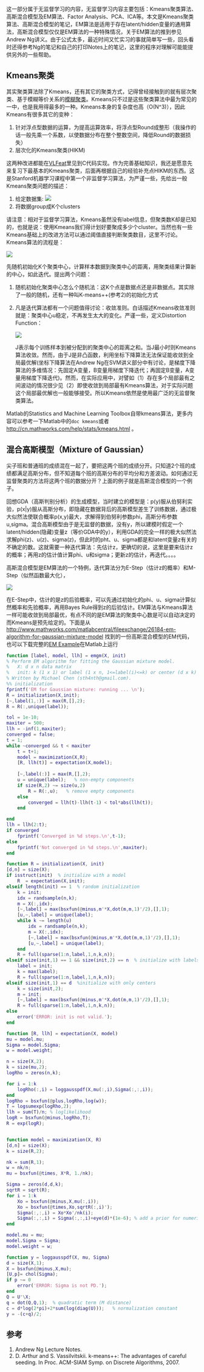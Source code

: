 <!---title:Stanford机器学习课程笔记4-Kmeans与高斯混合模型-->
<!---keywords:机器学习-->
<!---date:2014-05-15-->

这一部分属于无监督学习的内容，无监督学习内容主要包括：Kmeans聚类算法、高斯混合模型及EM算法、Factor Analysis、PCA、ICA等。本文是Kmeans聚类算法、高斯混合模型的笔记，EM算法是适用于存在latent/hidden变量的通用算法，高斯混合模型仅仅是EM算法的一种特殊情况，关于EM算法的推到参见Andrew Ng讲义。由于公式太多，最近时间又忙实习的事就简单写一些，回头看时还得参考Ng的笔记和自己的打印Notes上的笔记，这里的程序对理解可能能提供另外的一些帮助。

## Kmeans聚类

其实聚类算法除了Kmeans，还有其它的聚类方式，记得曾经接触到的就有层次聚类、基于模糊等价关系的[模糊聚类](http://blog.csdn.net/xiahouzuoxin/article/details/7748823)。Kmeans只不过是这些聚类算法中最为常见的一中，也是我用得最多的一种。Kmeans本身的复杂度也高（O(N^3)），因此Kmeans有很多其它的变种：

1. 针对浮点型数据的运算，为提高运算效率，将浮点型Round成整形（我操作的话一般先乘一个系数，以使数据分布在整个整数空间，降低Round的数据损失）
2. 层次化的Kmeans聚类(HIKM)

这两种改进都能在[VLFeat](http://www.vlfeat.org/)里见到C代码实现。作为完善基础知识，我还是愿意先来复习下最基本的Kmeans聚类，后面再根据自己的经验补充点HIKM的东西。这是Stanford机器学习课程中第一个非监督学习算法，为严谨一些，先给出一般Kmeans聚类问题的描述：

1. 给定数据集: <img src="http://latex.codecogs.com/gif.latex? {x^{(1)},x^{(2)},...,x^{(m)}}">
2. 将数据group成K个clusters

请注意：相对于监督学习算法，Kmeans虽然没有label信息，但聚类数K却是已知的，也就是说：使用Kmeans我们得计划好要聚成多少个cluster。当然也有一些Kmeans基础上的改进方法可以通过阈值直接判断聚类数目，这里不讨论。Kmeans算法的流程是：

![](../images/Stanford机器学习课程笔记4-Kmeans与高斯混合模型/KmeansAlgorithm.png)

先随机初始化K个聚类中心，计算样本数据到聚类中心的距离，用聚类结果计算新的中心，如此迭代。提出两个问题：

1. 随机初始化聚类中心怎么个随机法：这K个点是数据点还是非数据点。其实除了一般的随机，还有一种叫K-means++(参考2)的初始化方式
2. 凡是迭代算法都有一个问题值得讨论：收敛准则。白话描述Kmeans收敛准则就是：聚类中心u稳定，不再发生太大的变化。严谨一些，定义Distortion Function：

	<img src="http://latex.codecogs.com/gif.latex? J(c,\mu)=\sum_{i=1}^m||x^{(i)}-\mu_{C^{i}}||^2">

	J表示每个训练样本到被分配到的聚类中心的距离之和。当J最小时则Kmeans算法收敛。然而，由于J是非凸函数，利用坐标下降算法无法保证能收敛到全局最优解(坐标下降算法在Andrew Ng在SVM讲义部分中有讨论，是梯度下降算法的多维情况：先固定A变量，B变量用梯度下降迭代；再固定B变量，A变量用梯度下降迭代)。然而，在实际应用中，对譬如（1）存在多个局部最有之间波动的情况很少见（2）即使收敛到局部最有Kmeans算法，对于实际问题这个局部最优解也一般能够接受。所以Kmeans依然是使用最广泛的无监督聚类算法。

Matlab的Statistics and Machine Learning Toolbox自带kmeans算法，更多内容可以参考一下Matlab中的`doc kmeans`或者 <http://cn.mathworks.com/help/stats/kmeans.html> 。

## 混合高斯模型（Mixture of Gaussian）

尖子班和普通班的成绩混在一起了，要把这两个班的成绩分开。只知道2个班的成绩都满足高斯分布，但不知道每个班的高斯分布的平均分和方差波动。如何通过无监督聚类的方法将这两个班的数据分开？上面的例子就是高斯混合模型的一个例子。

回想GDA（高斯判别分析）的生成模型，当时建立的模型是：p(y)服从伯努利实验，p(x|y)服从高斯分布，即隐藏在数据背后的高斯模型差生了训练数据，通过极大似然法使联合概率p(x,y)最大，求解得到伯努利参数phi，高斯分布参数u,sigma。混合高斯模型由于是无监督的数据，没有y，所以建模时假定一个latent/hidden(隐藏)变量z（等价GDA中的y），利用GDA的完全一样的极大似然法求解phi(z)、u(z)、sigma(z)，但此时的pht、u、sigma都是和latent变量z有关的不确定的数。这就需要一种迭代算法：先估计z，更确切的说，这里是要来估计z的概率；再用z的估计值计算phi、u和sigma；更新z的估计，再迭代。。。。

高斯混合模型是EM算法的一个特例，迭代算法分为E-Step（估计z的概率）和M-Step（似然函数最大化），

![](../images/Stanford机器学习课程笔记4-Kmeans与高斯混合模型/MixtureofGaussian.png)

在E-Step中，估计的是z的后验概率，可以先通过初始化的phi、u、sigma计算似然概率和先验概率，再用Bayes Rule得到z的后验估计。EM算法与Kmeans算法一样可能收敛到局部最优，有点不同的是EM算法的聚类中心数是可以自动决定的而Kmeans是预先给定的。下面是从 <http://www.mathworks.com/matlabcentral/fileexchange/26184-em-algorithm-for-gaussian-mixture-model> 找到的一份高斯混合模型的EM代码，也可以下载完整的[EM Example](https:/xiahouozuoxin.github.io/notes/codes/StandfordMachineLearning/EM.zip)在Matlab上运行

```matlab 
function [label, model, llh] = emgm(X, init)
% Perform EM algorithm for fitting the Gaussian mixture model.
%   X: d x n data matrix
%   init: k (1 x 1) or label (1 x n, 1<=label(i)<=k) or center (d x k)
% Written by Michael Chen (sth4nth@gmail.com).
%% initialization
fprintf('EM for Gaussian mixture: running ... \n');
R = initialization(X,init);
[~,label(1,:)] = max(R,[],2);
R = R(:,unique(label));

tol = 1e-10;
maxiter = 500;
llh = -inf(1,maxiter);
converged = false;
t = 1;
while ~converged && t < maxiter
    t = t+1;
    model = maximization(X,R);
    [R, llh(t)] = expectation(X,model);
   
    [~,label(:)] = max(R,[],2);
    u = unique(label);   % non-empty components
    if size(R,2) ~= size(u,2)
        R = R(:,u);   % remove empty components
    else
        converged = llh(t)-llh(t-1) < tol*abs(llh(t));
    end

end
llh = llh(2:t);
if converged
    fprintf('Converged in %d steps.\n',t-1);
else
    fprintf('Not converged in %d steps.\n',maxiter);
end

function R = initialization(X, init)
[d,n] = size(X);
if isstruct(init)  % initialize with a model
    R  = expectation(X,init);
elseif length(init) == 1  % random initialization
    k = init;
    idx = randsample(n,k);
    m = X(:,idx);
    [~,label] = max(bsxfun(@minus,m'*X,dot(m,m,1)'/2),[],1);
    [u,~,label] = unique(label);
    while k ~= length(u)
        idx = randsample(n,k);
        m = X(:,idx);
        [~,label] = max(bsxfun(@minus,m'*X,dot(m,m,1)'/2),[],1);
        [u,~,label] = unique(label);
    end
    R = full(sparse(1:n,label,1,n,k,n));
elseif size(init,1) == 1 && size(init,2) == n  % initialize with labels
    label = init;
    k = max(label);
    R = full(sparse(1:n,label,1,n,k,n));
elseif size(init,1) == d  %initialize with only centers
    k = size(init,2);
    m = init;
    [~,label] = max(bsxfun(@minus,m'*X,dot(m,m,1)'/2),[],1);
    R = full(sparse(1:n,label,1,n,k,n));
else
    error('ERROR: init is not valid.');
end

function [R, llh] = expectation(X, model)
mu = model.mu;
Sigma = model.Sigma;
w = model.weight;

n = size(X,2);
k = size(mu,2);
logRho = zeros(n,k);

for i = 1:k
    logRho(:,i) = loggausspdf(X,mu(:,i),Sigma(:,:,i));
end
logRho = bsxfun(@plus,logRho,log(w));
T = logsumexp(logRho,2);
llh = sum(T)/n; % loglikelihood
logR = bsxfun(@minus,logRho,T);
R = exp(logR);


function model = maximization(X, R)
[d,n] = size(X);
k = size(R,2);

nk = sum(R,1);
w = nk/n;
mu = bsxfun(@times, X*R, 1./nk);

Sigma = zeros(d,d,k);
sqrtR = sqrt(R);
for i = 1:k
    Xo = bsxfun(@minus,X,mu(:,i));
    Xo = bsxfun(@times,Xo,sqrtR(:,i)');
    Sigma(:,:,i) = Xo*Xo'/nk(i);
    Sigma(:,:,i) = Sigma(:,:,i)+eye(d)*(1e-6); % add a prior for numerical stability
end

model.mu = mu;
model.Sigma = Sigma;
model.weight = w;

function y = loggausspdf(X, mu, Sigma)
d = size(X,1);
X = bsxfun(@minus,X,mu);
[U,p]= chol(Sigma);
if p ~= 0
    error('ERROR: Sigma is not PD.');
end
Q = U'\X;
q = dot(Q,Q,1);  % quadratic term (M distance)
c = d*log(2*pi)+2*sum(log(diag(U)));   % normalization constant
y = -(c+q)/2;
```

## 参考

1. Andrew Ng Lecture Notes.
2. D. Arthur and S. Vassilvitskii. k-means++: The advantages of careful seeding. In Proc. ACM-SIAM Symp. on Discrete Algorithms, 2007.

